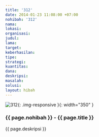 ```yaml
---
title: '312'
date: 2014-01-23 11:08:00 +07:00
nohibah: '312'
nama:
lokasi:
organisasi:
judul:
lama:
target:
keberhasilan:
tipe:
strategi:
kuantitas:
dana:
deskripsi:
masalah:
solusi:
layout: hibah
---
```


![312](/static/img/hibahcms/312.png){: .img-responsive }{: width="350" }

### {{ page.nohibah }} - {{ page.title }}

{{ page.deskripsi }}
